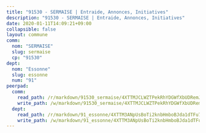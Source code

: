 ```yaml
---
title: "91530 - SERMAISE | Entraide, Annonces, Initiatives"
description: "91530 - SERMAISE | Entraide, Annonces, Initiatives"
date: 2020-01-11T14:09:21+09:00
collapsible: false
layout: commune
comm:
  nom: "SERMAISE"
  slug: sermaise
  cp: "91530"
dept:
  nom: "Essonne"
  slug: essonne
  num: "91"
peerpad:
  comm:
    read_path: /r/markdown/91530_sermaise/4XTTMJCLWZTPekRhYDGWfXbUDRemJbosZNACwg1LTLMDvEiK3
    write_path: /w/markdown/91530_sermaise/4XTTMJCLWZTPekRhYDGWfXbUDRemJbosZNACwg1LTLMDvEiK3-K3TgUTQFvYfeTGCNVheroVmkicKEtA2D39Wci6dE9PXJzvdk7KjLDmmKq7R1pF1qRJEsXVei9nnR8owRd1Yq5h1NANcPY2DcsBkhri3dJ9ZTe2mb56RceST9uFUFAzrYPz29uZvq
  dept:
    read_path: /r/markdown/91_essonne/4XTTM3ANpUsBoTi2knbHmboBJda1dTFu7ky8ZK9dB2RyMMfWF
    write_path: /w/markdown/91_essonne/4XTTM3ANpUsBoTi2knbHmboBJda1dTFu7ky8ZK9dB2RyMMfWF-K3TgUyWqeJSocSvH4aaj1ao8GVHVL7XNdUYQ4QUUeH9BAdnr24zoBJ2C3FCPvjfnNG6dyrzadtyfizxGKpMjZFU9wDjSpA4g6VtDcxL8iEmbLsyV9TFoF7XzgcRopbNZHgpYvcW3
---
```


